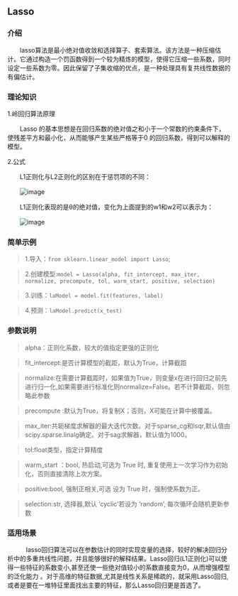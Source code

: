<h2>Lasso</h2>

<h3>介绍</h3>

　　lasso算法是最小绝对值收敛和选择算子、套索算法。该方法是一种压缩估计。它通过构造一个罚函数得到一个较为精炼的模型，使得它压缩一些系数，同时设定一些系数为零。因此保留了子集收缩的优点，是一种处理具有复共线性数据的有偏估计。

<h3>理论知识</h3>

1.岭回归算法原理

　　Lasso 的基本思想是在回归系数的绝对值之和小于一个常数的约束条件下，使残差平方和最小化，从而能够产生某些严格等于0 的回归系数，得到可以解释的模型。

2.公式

　　L1正则化与L2正则化的区别在于惩罚项的不同：

　　![image](/uploads/cc85a22c8b15869c839063c8180d2324/image.png)

　　L1正则化表现的是θ的绝对值，变化为上面提到的w1和w2可以表示为：

　　![image](/uploads/b840e1cbf70d6d09e57feba74bc8e9da/image.png)

<h3>简单示例</h3>

> 1.导入：`from sklearn.linear_model import Lasso`;

> 2.创建模型:`model = Lasso(alpha, fit_intercept, max_iter, normalize, precompute, tol, warm_start, positive, selection)`

> 3.训练：`laModel = model.fit(features, label)`

> 4.预测：`laModel.predict(x_test)` 

<h3>参数说明</h3>

> alpha：正则化系数，较大的值指定更强的正则化

> fit_intercept:是否计算模型的截距，默认为True，计算截距

> normalize:在需要计算截距时，如果值为True，则变量x在进行回归之前先进行归一化,如果需要进行标准化则normalize=False。若不计算截距，则忽略此参数

> precompute :默认为True，将复制X；否则，X可能在计算中被覆盖。

> max_iter:共轭梯度求解器的最大迭代次数。对于sparse_cg和lsqr,默认值由scipy.sparse.linalg确定。对于sag求解器，默认值为1000。

> tol:float类型，指定计算精度

> warm_start ：bool, 热启动,可选为 True 时, 重复使用上一次学习作为初始化，否则直接清除上次方案。

> positive:bool, 强制正相关,可选 设为 True 时，强制使系数为正。

> selection:str, 选择器,默认 ‘cyclic’若设为 ‘random’, 每次循环会随机更新参数

<h3>适用场景</h3>

　　　lasso回归算法可以在参数估计的同时实现变量的选择，较好的解决回归分析中的多重共线性问题，并且能够很好的解释结果。Lasso回归(L1正则化)可以使得一些特征的系数变小,甚至还使一些绝对值较小的系数直接变为0，从而增强模型的泛化能力 。对于高维的特征数据,尤其是线性关系是稀疏的，就采用Lasso回归,或者是要在一堆特征里面找出主要的特征，那么Lasso回归更是首选了。
